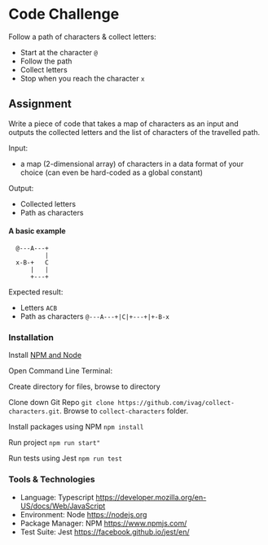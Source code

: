 # Code Challenge
Follow a path of characters & collect letters:

- Start at the character `@`
- Follow the path
- Collect letters
- Stop when you reach the character `x`

## Assignment

Write a piece of code that takes a map of characters as an input and outputs the collected letters and the list of characters of the travelled path.

Input:

- a map (2-dimensional array) of characters in a data format of your choice (can even be hard-coded as a global constant)

Output:

- Collected letters
- Path as characters

#### A basic example

```
  @---A---+
          |
  x-B-+   C
      |   |
      +---+
```

Expected result: 
- Letters ```ACB```
- Path as characters ```@---A---+|C|+---+|+-B-x```


### Installation
Install [NPM and Node](https://nodejs.org/en/download/)

Open Command Line Terminal:

Create directory for files, browse to directory

Clone down Git Repo `git clone https://github.com/ivag/collect-characters.git`. Browse to `collect-characters` folder.
 
Install packages using NPM `npm install`

Run project `npm run start"`

Run tests using Jest `npm run test`


### Tools & Technologies
* Language: Typescript https://developer.mozilla.org/en-US/docs/Web/JavaScript
* Environment: Node https://nodejs.org
* Package Manager: NPM https://www.npmjs.com/
* Test Suite: Jest https://facebook.github.io/jest/en/
